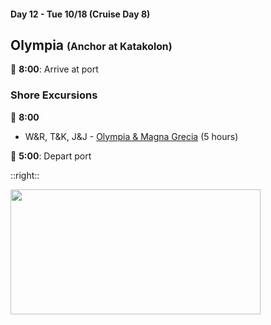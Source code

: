 #### Day 12 - Tue 10/18  (Cruise Day 8)
## **Olympia** <span style="font-size:75%">(Anchor at Katakolon)</span>

🚢 **8:00**: Arrive at port

### Shore Excursions
🏰 **8:00** 
* W&R, T&K, J&J - [Olympia & Magna Grecia](https://www.carnival.com/shore-excursions/katakolon/olympia--magna-grecia-824013?selectedVariant=PR20221011010824013202210180800) (5 hours)

🚢 **5:00**: Depart port

::right::

<img src="/olympia.jpg" height="200" width="400" style="margin:auto">